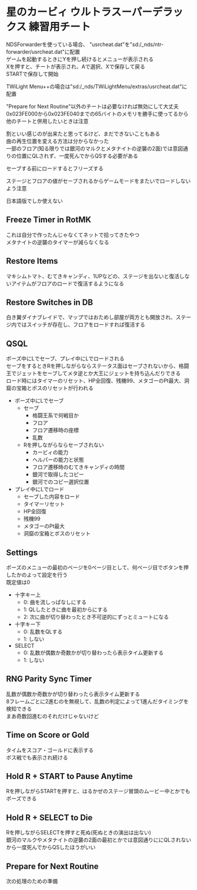 # 星のカービィ ウルトラスーパーデラックス 練習用チート

NDSForwarderを使っている場合、 "usrcheat.dat"を"sd:/_nds/ntr-forwarder/usrcheat.dat"に配置  
ゲームを起動するときにYを押し続けるとメニューが表示される  
Xを押すと、チートが表示され、Aで選択、Xで保存して戻る  
STARTで保存して開始

TWiLight Menu++の場合は"sd:/_nds/TWiLightMenu/extras/usrcheat.dat"に配置

"Prepare for Next Routine"以外のチートは必要なければ無効にして大丈夫  
0x023FE000から0x023FE040までの65バイトのメモリを勝手に使ってるから他のチートと併用したいときは注意

割といい感じのが出来たと思ってるけど、まだできないこともある  
曲の再生位置を変える方法は分からなかった  
一部のフロア(知る限りでは銀河のマルクとメタナイトの逆襲の2面)では意図通りの位置にQLされず、一度死んでからQSする必要がある

セーブする前にロードするとフリーズする

ステージとフロアの値がセーブされるからゲームモードをまたいでロードしないよう注意

日本語版でしか使えない

## Freeze Timer in RotMK

これは自分で作ったんじゃなくてネットで拾ってきたやつ  
メタナイトの逆襲のタイマーが減らなくなる

## Restore Items

マキシムトマト、むてきキャンディ、1UPなどの、ステージを出ないと復活しないアイテムがフロアのロードで復活するようになる

## Restore Switches in DB

白き翼ダイナブレイドで、マップではおためし部屋が両方とも開放され、ステージ内ではスイッチが存在し、フロアをロードすれば復活する

## QSQL

ポーズ中にLでセーブ、プレイ中にLでロードされる  
セーブをするときRを押しながらならステータス面はセーブされないから、格闘王でジェットをセーブしてメタ逆とか大王にジェットを持ち込んだりできる  
ロード時にはタイマーのリセット、HP全回復、残機99、メタゴーのPt最大、洞窟の宝箱とボスのリセットが行われる

- ポーズ中にLでセーブ
  - セーブ
    - 格闘王系で何戦目か
    - フロア
    - フロア遷移時の座標
    - 乱数
  - Rを押しながらならセーブされない
    - カービィの能力
    - ヘルパーの能力と状態
    - フロア遷移時のむてきキャンディの時間
    - 銀河で取得したコピー
    - 銀河でのコピー選択位置
- プレイ中にLでロード
  - セーブした内容をロード
  - タイマーリセット
  - HP全回復
  - 残機99
  - メタゴーのPt最大
  - 洞窟の宝箱とボスのリセット

## Settings
  
ポーズのメニューの最初のページを0ページ目として、何ページ目でボタンを押したかのよって設定を行う  
既定値は0

- 十字キー上
  - 0: 曲を流しっぱなしにする
  - 1: QLしたときに曲を最初からにする
  - 2: 次に曲が切り替わったとき不可逆的にずっとミュートになる
- 十字キー下
  - 0: 乱数をQLする
  - 1: しない
- SELECT
  - 0: 乱数が偶数か奇数かが切り替わったら表示タイム更新する
  - 1: しない

## RNG Parity Sync Timer

乱数が偶数か奇数かが切り替わったら表示タイム更新する  
8フレームごとに2進むのを無視して、乱数の判定によって1進んだタイミングを検知できる  
まあ奇数回進むのそれだけじゃないけど

## Time on Score or Gold

タイムをスコア・ゴールドに表示する  
ボス戦でも表示され続ける

## Hold R + START to Pause Anytime

Rを押しながらSTARTを押すと、はるかぜのステージ冒頭のムービー中とかでもポーズできる

## Hold R + SELECT to Die

Rを押しながらSELECTを押すと死ぬ(死ぬときの演出は出ない)  
銀河のマルクやメタナイトの逆襲の2面の最初とかでは意図通りににQLされないから一度死んでからQSしたほうがいい

## Prepare for Next Routine

次の処理のための準備
